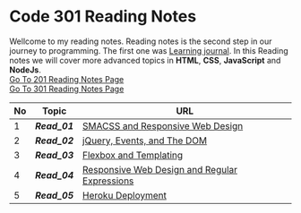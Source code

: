 # Code 301 Reading Notes
Wellcome to my reading notes. Reading notes is the second step in our journey to programming. The first one was [Learning journal](https://ahmadhirthani.github.io/learning-journal/).
In this Reading notes we will cover more advanced topics in **HTML**, **CSS**, **JavaScript** and  **NodeJs**.  
[Go To 201 Reading Notes Page](https://ahmadhirthani.github.io/reading-notes/201notes)  
[Go To 301 Reading Notes Page](https://ahmadhirthani.github.io/reading-notes/301notes)



**No** | **Topic** | **URL**
--- | --- | ---
1  | *__Read_01__* | [SMACSS and Responsive Web Design](https://ahmadhirthani.github.io/reading-notes/301notes/class-01)
2  | *__Read_02__* | [jQuery, Events, and The DOM](https://ahmadhirthani.github.io/reading-notes/301notes/class-02)
3  | *__Read_03__* | [Flexbox and Templating](https://ahmadhirthani.github.io/reading-notes/301notes/class-03)
4  | *__Read_04__* | [Responsive Web Design and Regular Expressions](https://ahmadhirthani.github.io/reading-notes/301notes/class-04)
5  | *__Read_05__* | [Heroku Deployment](https://ahmadhirthani.github.io/reading-notes/301notes/class-05)














